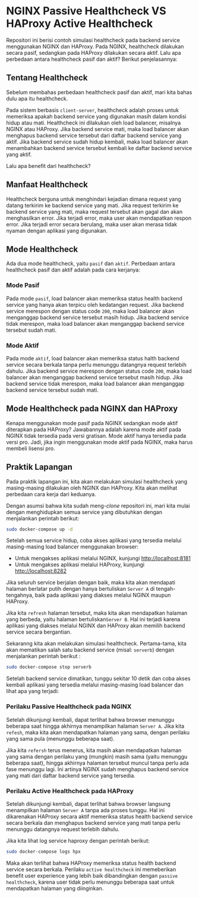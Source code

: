 # NGINX Passive Healthcheck VS HAProxy Active Healthcheck

Repositori ini berisi contoh simulasi healthcheck pada backend service menggunakan NGINX dan HAProxy. Pada NGINX, healthcheck dilakukan secara pasif, sedangkan pada HAProxy dilakukan secara aktif. Lalu apa perbedaan antara healthcheck pasif dan aktif? Berikut penjelasannya:

## Tentang Healthcheck

Sebelum membahas perbedaan healthcheck pasif dan aktif, mari kita bahas dulu apa itu healthcheck.

Pada sistem berbasis `client-server`, healthcheck adalah proses untuk memeriksa apakah backend service yang digunakan masih dalam kondisi hidup atau mati. Healthcheck ini dilakukan oleh load balancer, misalnya NGINX atau HAProxy. Jika backend service mati, maka load balancer akan menghapus backend service tersebut dari daftar backend service yang aktif. Jika backend service sudah hidup kembali, maka load balancer akan menambahkan backend service tersebut kembali ke daftar backend service yang aktif.

Lalu apa benefit dari healthcheck?

## Manfaat Healthcheck

Healthcheck berguna untuk menghindari kejadian dimana request yang datang terkirim ke backend service yang mati. Jika request terkirim ke backend service yang mati, maka request tersebut akan gagal dan akan menghasilkan error. Jika terjadi error, maka user akan mendapatkan respon error. Jika terjadi error secara berulang, maka user akan merasa tidak nyaman dengan aplikasi yang digunakan.

## Mode Healthcheck

Ada dua mode healthcheck, yaitu `pasif` dan `aktif`. Perbedaan antara healthcheck pasif dan aktif adalah pada cara kerjanya:

### Mode Pasif

Pada mode `pasif`, load balancer akan memeriksa status health backend service yang hanya akan terpicu oleh kedatangan request. Jika backend service merespon dengan status code `200`, maka load balancer akan menganggap backend service tersebut masih hidup. Jika backend service tidak merespon, maka load balancer akan menganggap backend service tersebut sudah mati.

### Mode Aktif

Pada mode `aktif`, load balancer akan memeriksa status halth backend service secara berkala tanpa perlu menunggu datangnya request terlebih dahulu. Jika backend service merespon dengan status code `200`, maka load balancer akan menganggap backend service tersebut masih hidup. Jika backend service tidak merespon, maka load balancer akan menganggap backend service tersebut sudah mati.

## Mode Healthcheck pada NGINX dan HAProxy

Kenapa menggunakan mode pasif pada NGINX sedangkan mode aktif diterapkan pada HAProxy? Jawabannya adalah karena mode aktif pada NGINX tidak tersedia pada versi gratisan. Mode aktif hanya tersedia pada versi pro. Jadi, jika ingin menggunakan mode aktif pada NGINX, maka harus membeli lisensi pro.

## Praktik Lapangan

Pada praktik lapangan ini, kita akan melakukan simulasi healthcheck yang masing-masing dilakukan oleh NGINX dan HAProxy. Kita akan melihat perbedaan cara kerja dari keduanya.

Dengan asumsi bahwa kita sudah meng-_clone_ repositori ini, mari kita mulai dengan menghidupkan semua service yang dibutuhkan dengan menjalankan perintah berikut:

```bash
sudo docker-compose up -d
```

Setelah semua service hidup, coba akses aplikasi yang tersedia melalui masing-masing load balancer menggunakan browser:

- Untuk mengakses aplikasi melalui NGINX, kunjungi [http://localhost:8181](http://localhost:8181)
- Untuk mengakses aplikasi melalui HAProxy, kunjungi [http://localhost:8282](http://localhost:8282)

Jika seluruh service berjalan dengan baik, maka kita akan mendapati halaman berlatar putih dengan hanya bertuliskan `Server A` di tengah-tengahnya, baik pada aplikasi yang diakses melalui NGINX maupun HAProxy.

Jika kita `refresh` halaman tersebut, maka kita akan mendapatkan halaman yang berbeda, yaitu halaman bertuliskan`Server B`. Hal ini terjadi karena aplikasi yang diakses melalui NGINX dan HAProxy akan memilih backend service secara bergantian.

Sekaranng kita akan melakukan simulasi healthcheck. Pertama-tama, kita akan mematikan salah satu backend service (misal: `serverb`) dengan menjalankan perintah berikut :

```bash
sudo docker-compose stop serverb
```

Setelah backend service dimatikan, tunggu sekitar 10 detik dan coba akses kembali aplikasi yang tersedia melalui masing-masing load balancer dan lihat apa yang terjadi:

### Perilaku Passive Healthcheck pada NGINX

Setelah dikunjungi kembali, dapat terlihat bahwa browser menunggu beberapa saat hingga akhirnya menampilkan halaman `Server A`. Jika kita `refesh`, maka kita akan mendapatkan halaman yang sama, dengan perilaku yang sama pula (menunggu beberapa saat).

Jika kita `refersh` terus menerus, kita masih akan mendapatkan halaman yang sama dengan perilaku yang (mungkin) masih sama (yaitu menunggu beberapa saat), hingga akhirnya halaman tersebut muncul tanpa perlu ada fase menunggu lagi. Ini artinya NGINX sudah menghapus backend service yang mati dari daftar backend service yang tersedia.

### Perilaku Active Healthcheck pada HAProxy

Setelah dikunjungi kembali, dapat terlihat bahwa browser langsung menampilkan halaman `Server A` tanpa ada proses tunggu. Hal ini dikarenakan HAProxy secara aktif memeriksa status health backend service secara berkala dan menghapus backend service yang mati tanpa perlu menunggu datangnya request terlebih dahulu.

Jika kita lihat log service haproxy dengan perintah berikut:

```bash
sudo docker-compose logs hpx
```

Maka akan terlihat bahwa HAProxy memeriksa status health backend service secara berkala. Perilaku `active healthcheck` ini memeberikan benefit user experience yang lebih baik dibandingkan dengan `passive healthcheck`, karena user tidak perlu menunggu beberapa saat untuk mendapatkan halaman yang diinginkan.
